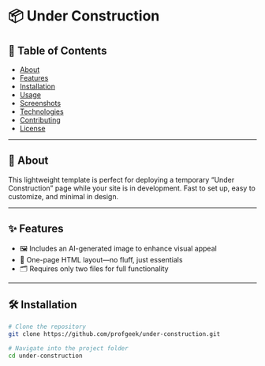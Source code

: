 # 📦 Under Construction

## 🚀 Table of Contents
- [About](#about)
- [Features](#features)
- [Installation](#installation)
- [Usage](#usage)
- [Screenshots](#screenshots)
- [Technologies](#technologies)
- [Contributing](#contributing)
- [License](#license)

---

## 📖 About

This lightweight template is perfect for deploying a temporary “Under Construction” page while your site is in development. Fast to set up, easy to customize, and minimal in design.

---

## ✨ Features

- 🖼️ Includes an AI-generated image to enhance visual appeal
- 📄 One-page HTML layout—no fluff, just essentials
- 🗂️ Requires only two files for full functionality

---

## 🛠️ Installation

```bash
# Clone the repository
git clone https://github.com/profgeek/under-construction.git

# Navigate into the project folder
cd under-construction
```
